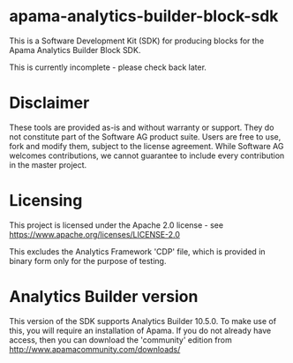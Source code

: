 # apama-analytics-builder-block-sdk

This is a Software Development Kit (SDK) for producing blocks for the Apama Analytics Builder Block SDK.

This is currently incomplete - please check back later.

# Disclaimer

These tools are provided as-is and without warranty or support. They do not constitute part of the Software AG product suite. Users are free to use, fork and modify them, subject to the license agreement. While Software AG welcomes contributions, we cannot guarantee to include every contribution in the master project.

# Licensing

This project is licensed under the Apache 2.0 license - see https://www.apache.org/licenses/LICENSE-2.0 

This excludes the Analytics Framework 'CDP' file, which is provided in binary form only for the purpose of testing.

# Analytics Builder version

This version of the SDK supports Analytics Builder 10.5.0.  To make use of this, you will require an installation of Apama. If you do not already have access, then you can download the 'community' edition from http://www.apamacommunity.com/downloads/
